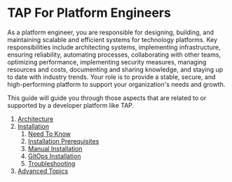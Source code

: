 # TAP For Platform Engineers

As a platform engineer, you are responsible for designing, building, and maintaining scalable and efficient systems for technology platforms. Key responsibilities include architecting systems, implementing infrastructure, ensuring reliability, automating processes, collaborating with other teams, optimizing performance, implementing security measures, managing resources and costs, documenting and sharing knowledge, and staying up to date with industry trends. Your role is to provide a stable, secure, and high-performing platform to support your organization's needs and growth.

This guide will guide you through those aspects that are related to or supported by a developer platform like TAP.

1. [Architecture](./architecture)
2. [Installation](./installation)
   1. [Need To Know](./installation/need-to-know)
   2. [Installation Prerequisites](./installation/installation-prerequisites)
   3. [Manual Installation](./installation/manual-installation)
   4. [GitOps Installation](./installation/gitops-installation)
   5. [Troubleshooting](./installation/troubleshooting)
3. [Advanced Topics](./advanced-topics)
